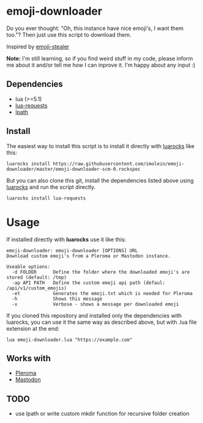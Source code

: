 # emoji-downloader

Do you ever thought: "Oh, this instance have nice emoji's, I want them too."? Then just use this script to download them.

Inspired by [emoji-stealer](https://github.com/mirro-chan/emoji-stealer)

**Note:** I'm still learning, so if you find weird stuff in my code, please inform me about it and/or tell me how I can inprove it. I'm happy about any input :)

## Dependencies

* lua (>=5.1)
* [lua-requests](https://github.com/JakobGreen/lua-requests)
* [lpath](https://github.com/starwing/lpath)

## Install

The easiest way to install this script is to install it directly with [luarocks](https://luarocks.org/#quick-start) like this:

```
luarocks install https://raw.githubusercontent.com/imolein/emoji-downloader/master/emoji-downloader-scm-0.rockspec
```

But you can also clone this git, install the dependencies listed above using [luarocks](https://luarocks.org/#quick-start) and run the script directly.

```
luarocks install lua-requests
```

# Usage

If installed directly with **luarocks** use it like this:

```
emoji-downloader: emoji-downloader [OPTIONS] URL
Download custom emoji's from a Pleroma or Mastodon instance.

Useable options:
  -d FOLDER      Define the folder where the downloaded emoji's are stored (default: /tmp)
  -ap API PATH   Define the custom emoji api path (defaul: /api/v1/custom_emojis)
  -et            Generates the emoji.txt which is needed for Pleroma
  -h             Shows this message
  -v             Verbose - shows a message per downloaded emoji

```

If you cloned this repository and installed only the dependencies with luarocks, you can use it the same way as described above, but with .lua file extension at the end:

```
lua emoji-downloader.lua "https://example.com"
```


## Works with

* [Pleroma](https://pleroma.social)
* [Mastodon](https://joinmastodon.org)

## TODO

* use lpath or write custom mkdir function for recursive folder creation
